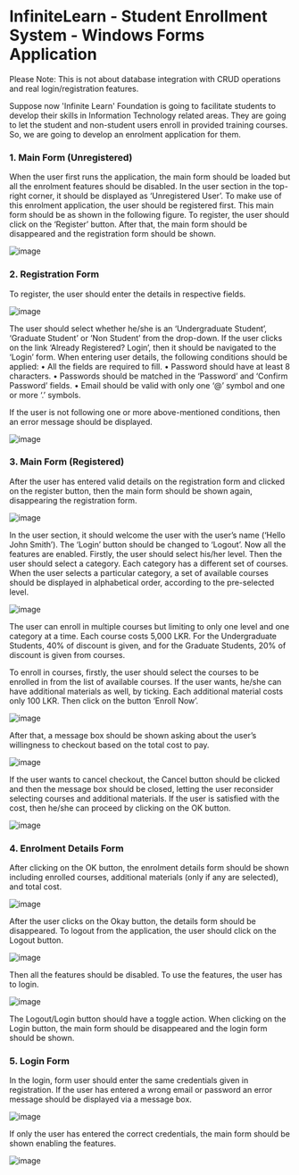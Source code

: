 # InfiniteLearn - Student Enrollment System - Windows Forms Application
Please Note: This is not about database integration with CRUD operations and real login/registration features.

Suppose now 'Infinite Learn' Foundation is going to facilitate students to develop their skills in Information Technology related areas. They are going to let the student and non-student users enroll in provided training courses. So, we are going to develop an enrolment application for them.

### 1.	Main Form (Unregistered)

When the user first runs the application, the main form should be loaded but all the enrolment features should be disabled. In the user section in the top-right corner, it should be displayed as ‘Unregistered User’. To make use of this enrolment application, the user should be registered first. This main form should be as shown in the following figure. To register, the user should click on the ‘Register’ button. After that, the main form should be disappeared and the registration form should be shown.

![image](https://user-images.githubusercontent.com/49782156/174098478-1237cf91-3e26-4bd5-9ba3-ba7cc7b15641.png)


### 2.	Registration Form

To register, the user should enter the details in respective fields.

![image](https://user-images.githubusercontent.com/49782156/174098551-78182690-74ea-4767-b591-d59cfdd24cf0.png)

The user should select whether he/she is an ‘Undergraduate Student’, ‘Graduate Student’ or ‘Non Student’ from the drop-down. If the user clicks on the link ‘Already Registered? Login’, then it should be navigated to the ‘Login’ form. When entering user details, the following conditions should be applied:
•	All the fields are required to fill.
•	Password should have at least 8 characters.
•	Passwords should be matched in the ‘Password’ and ‘Confirm Password’ fields.
•	Email should be valid with only one ‘@’ symbol and one or more ‘.’ symbols.

If the user is not following one or more above-mentioned conditions, then an error message should be displayed.

![image](https://user-images.githubusercontent.com/49782156/174098781-424bcd9b-452c-4576-8c98-1e7a838fd3fa.png)

### 3.	Main Form (Registered)

After the user has entered valid details on the registration form and clicked on the register button, then the main form should be shown again, disappearing the registration form.

![image](https://user-images.githubusercontent.com/49782156/174098952-306a5bdf-072c-465e-8a4c-1715290858c7.png)

In the user section, it should welcome the user with the user’s name (‘Hello John Smith’). The ‘Login’ button should be changed to ‘Logout’. Now all the features are enabled. Firstly, the user should select his/her level. Then the user should select a category. Each category has a different set of courses. When the user selects a particular category, a set of available courses should be displayed in alphabetical order, according to the pre-selected level.

![image](https://user-images.githubusercontent.com/49782156/174099152-ea855a49-cc18-41ec-a4c8-7c5381dad833.png)

The user can enroll in multiple courses but limiting to only one level and one category at a time. Each course costs 5,000 LKR. For the Undergraduate Students, 40% of discount is given, and for the Graduate Students, 20% of discount is given from courses.

To enroll in courses, firstly, the user should select the courses to be enrolled in from the list of available courses. If the user wants, he/she can have additional materials as well, by ticking. Each additional material costs only 100 LKR. Then click on the button ‘Enroll Now’.

![image](https://user-images.githubusercontent.com/49782156/174099438-33691d78-01ce-4c90-a629-4a9927e4c66e.png)

After that, a message box should be shown asking about the user’s willingness to checkout based on the total cost to pay.

![image](https://user-images.githubusercontent.com/49782156/174099545-7dfbf6ad-ebbd-42ed-a84d-1695c5210544.png)

If the user wants to cancel checkout, the Cancel button should be clicked and then the message box should be closed, letting the user reconsider selecting courses and additional materials. If the user is satisfied with the cost, then he/she can proceed by clicking on the OK button.

![image](https://user-images.githubusercontent.com/49782156/174099683-de784be1-c955-419d-aaac-91c89b67c8c0.png)

### 4.	Enrolment Details Form

After clicking on the OK button, the enrolment details form should be shown including enrolled courses, additional materials (only if any are selected), and total cost.

![image](https://user-images.githubusercontent.com/49782156/174099890-092c75f3-6db1-4145-b9bb-5deb536c4d4b.png)

After the user clicks on the Okay button, the details form should be disappeared. To logout from the application, the user should click on the Logout button.

![image](https://user-images.githubusercontent.com/49782156/174099994-907b8281-6a6c-444a-9e0e-bed40c68ae77.png)

Then all the features should be disabled. To use the features, the user has to login.

![image](https://user-images.githubusercontent.com/49782156/174100090-7f9ad1f8-9bbb-49e8-83e1-6c6c4a6d23dc.png)

The Logout/Login button should have a toggle action. When clicking on the Login button, the main form should be disappeared and the login form should be shown.

### 5.	Login Form

In the login, form user should enter the same credentials given in registration. If the user has entered a wrong email or password an error message should be displayed via a message box.

![image](https://user-images.githubusercontent.com/49782156/174100327-22064902-3c0b-4458-8b42-6e2460fd363e.png)

If only the user has entered the correct credentials, the main form should be shown enabling the features.

![image](https://user-images.githubusercontent.com/49782156/174100433-3e5a5f1b-0c7e-4bd3-a64c-b375560740ac.png)
